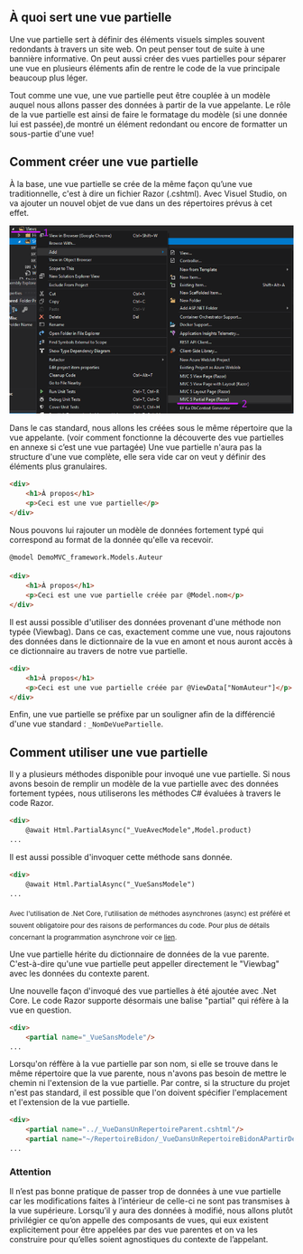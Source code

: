 ## À quoi sert une vue partielle
Une vue partielle sert à définir des éléments visuels simples souvent redondants à travers un site web.
On peut penser tout de suite à une bannière informative.
On peut aussi créer des vues partielles pour séparer une vue en plusieurs éléments afin de rentre le code de la vue principale beaucoup plus léger.

Tout comme une vue, une vue partielle peut être couplée à un modèle auquel nous allons passer des données à partir de la vue appelante.
Le rôle de la vue partielle est ainsi de faire le formatage du modèle (si une donnée lui est passée),de montré un élément redondant ou encore de formatter un sous-partie d'une vue!

## Comment créer une vue partielle
À la base, une vue partielle se crée de la même façon qu’une vue traditionnelle, c'est à dire un fichier Razor (.cshtml).
Avec Visuel Studio, on va ajouter un nouvel objet de vue dans un des répertoires prévus à cet effet.

![Right Click on the folder where you want to add the partial view then add item then select MVC Partial View](https://raw.githubusercontent.com/Deasel011/Deasel011.github.io/master/content/CreatePartial.png)

Dans le cas standard, nous allons les créées sous le même répertoire que la vue appelante.
(voir comment fonctionne la découverte des vue partielles en annexe si c’est une vue partagée)
Une vue partielle n'aura pas la structure d'une vue complète, elle sera vide car on veut y définir des éléments plus granulaires.
```html
<div>
    <h1>À propos</h1>
    <p>Ceci est une vue partielle</p>
</div>
```
Nous pouvons lui rajouter un modèle de données fortement typé qui correspond au format de la donnée qu'elle va recevoir.
```html
@model DemoMVC_framework.Models.Auteur

<div>
    <h1>À propos</h1>
    <p>Ceci est une vue partielle créée par @Model.nom</p>
</div>
```
Il est aussi possible d'utiliser des données provenant d'une méthode non typée (Viewbag).
Dans ce cas, exactement comme une vue, nous rajoutons des données dans le dictionnaire de la vue en amont et nous auront accès à ce dictionnaire au travers de notre vue partielle.
```html
<div>
    <h1>À propos</h1>
    <p>Ceci est une vue partielle créée par @ViewData["NomAuteur"]</p>
</div>
```
Enfin, une vue partielle se préfixe par un souligner afin de la différencié d'une vue standard : ```_NomDeVuePartielle```.

## Comment utiliser une vue partielle
Il y a plusieurs méthodes disponible pour invoqué une vue partielle.
Si nous avons besoin de remplir un modèle de la vue partielle avec des données fortement typées, nous utiliserons les méthodes C# évaluées à travers le code Razor.
```html
<div>
	@await Html.PartialAsync("_VueAvecModele",Model.product)
...
```
Il est aussi possible d'invoquer cette méthode sans donnée.
```html
<div>
	@await Html.PartialAsync("_VueSansModele")
...
```
<sub>Avec l'utilisation de .Net Core, l'utilisation de méthodes asynchrones (async) est préféré et souvent obligatoire pour des raisons de performances du code.
Pour plus de détails concernant la programmation asynchrone voir ce [lien](https://docs.microsoft.com/fr-ca/dotnet/csharp/programming-guide/concepts/async/).</sub>

Une vue partielle hérite du dictionnaire de données de la vue parente.
C'est-à-dire qu'une vue partielle peut appeller directement le "Viewbag" avec les données du contexte parent.

Une nouvelle façon d'invoqué des vue partielles à été ajoutée avec .Net Core.
Le code Razor supporte désormais une balise "partial" qui réfère à la vue en question.
```html
<div>
	<partial name="_VueSansModele"/>
...
```

Lorsqu'on réffère à la vue partielle par son nom, si elle se trouve dans le même répertoire que la vue parente, nous n'avons pas besoin de mettre le chemin ni l'extension de la vue partielle.
Par contre, si la structure du projet n'est pas standard, il est possible que l'on doivent spécifier l'emplacement et l'extension de la vue partielle.
```html
<div>
	<partial name="../_VueDansUnRepertoireParent.cshtml"/>
	<partial name="~/RepertoireBidon/_VueDansUnRepertoireBidonAPartirDeLaRacideDuProjet.cshtml"/>
...
```


### Attention
<span styles="color:orange">Il n’est pas bonne pratique de passer trop de données à une vue partielle car les modifications faites à l’intérieur de celle-ci ne sont pas transmises à la vue supérieure. Lorsqu’il y aura des données à modifié, nous allons plutôt privilégier ce qu’on appelle des composants de vues, qui eux existent explicitement pour être appelées par des vue parentes et on va les construire pour qu’elles soient agnostiques du contexte de l’appelant.</span>